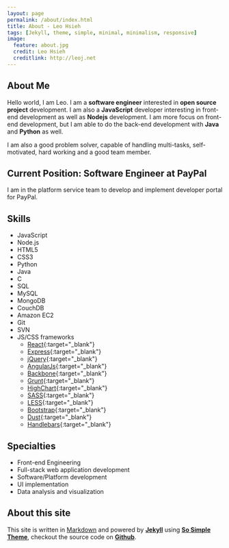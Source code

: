 ```yaml
---
layout: page
permalink: /about/index.html
title: About - Leo Hsieh
tags: [Jekyll, theme, simple, minimal, minimalism, responsive]
image:
  feature: about.jpg
  credit: Leo Hsieh
  creditlink: http://leoj.net
---
```


## About Me

Hello world, I am Leo. I am a **software engineer** interested in **open source project** development. I am also a **JavaScript** developer interesting in front-end development as well as **Nodejs** development. I am more focus on front-end development, but I am able to do the back-end development with **Java** and **Python** as well.

I am also a good problem solver, capable of handling multi-tasks, self-motivated, hard working and a good team member.

## Current Position: Software Engineer at PayPal

I am in the platform service team to develop and implement developer portal for PayPal.

## Skills

* JavaScript
* Node.js
* HTML5
* CSS3
* Python
* Java
* C
* SQL
* MySQL
* MongoDB
* CouchDB
* Amazon EC2
* Git
* SVN
* JS/CSS frameworks
  * [React](http://facebook.github.io/react){:target="_blank"}
  * [Express](http://expressjs.com){:target="_blank"}
  * [jQuery](http://jquery.com){:target="_blank"}
  * [AngularJs](http://angularjs.org){:target="_blank"}
  * [Backbone](http://backbonejs.org){:target="_blank"}
  * [Grunt](http://gruntjs.com){:target="_blank"}
  * [HighChart](http://www.highcharts.com){:target="_blank"}
  * [SASS](http://sass-lang.com){:target="_blank"}
  * [LESS](http://lesscss.org){:target="_blank"}
  * [Bootstrap](http://getbootstrap.com){:target="_blank"}
  * [Dust](http://linkedin.github.io/dustjs){:target="_blank"}
  * [Handlebars](http://handlebarsjs.com){:target="_blank"}

## Specialties

* Front-end Engineering
* Full-stack web application development
* Software/Platform development
* UI implementation
* Data analysis and visualization

## About this site

This site is written in [Markdown](http://daringfireball.net/projects/markdown) and powered by [**Jekyll**](http://jekyllrb.com) using [**So Simple Theme**](https://github.com/mmistakes/so-simple-theme), checkout the source code on [**Github**](http://github.com/LeoAJ/leoaj.github.com).
